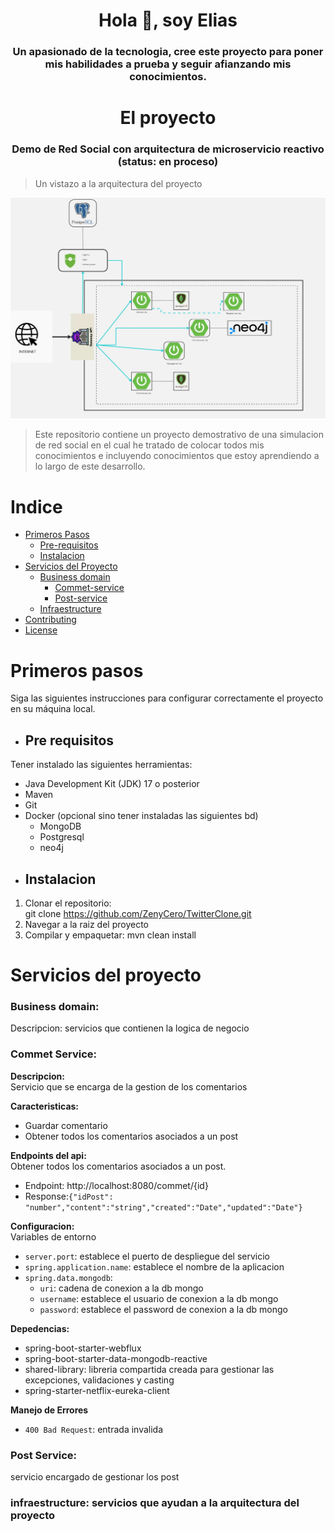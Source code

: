 <h1 align="center">Hola 👋, soy Elias</h1>
<h3 align="center">Un apasionado de la tecnologia, cree este proyecto para poner mis habilidades a prueba y seguir afianzando mis conocimientos.</h3>

<h1 align="center">El proyecto</h1>
<h3 align="center">Demo de Red Social con arquitectura de microservicio reactivo (status: en proceso)</h3>

> Un vistazo a la arquitectura del proyecto

![TwitterClone.jpg](TwitterClone.jpg)

> Este repositorio contiene un proyecto demostrativo de una simulacion de red social en el cual he tratado de colocar todos mis conocimientos e incluyendo conocimientos que estoy 
> aprendiendo a lo largo de este desarrollo.

# Indice
- [Primeros Pasos](#primeros-pasos)
  - [Pre-requisitos](#pre-requisitos)
  - [Instalacion](#instalacion)
- [Servicios del Proyecto](#servicios-del-proyecto)
  - [Business domain](#business-domain)
    - [Commet-service](#commet-service)
    - [Post-service](#post-service)
  - [Infraestructure](#infraestructure)
- [Contributing](#contributing)
- [License](#license)

# Primeros pasos
Siga las siguientes instrucciones para configurar correctamente el proyecto en su máquina local.
* ## Pre requisitos
Tener instalado las siguientes herramientas:

* Java Development Kit (JDK) 17 o posterior
* Maven
* Git
* Docker (opcional sino tener instaladas las siguientes bd)
  * MongoDB
  * Postgresql
  * neo4j
* ## Instalacion
1. Clonar el repositorio:  
git clone https://github.com/ZenyCero/TwitterClone.git
2. Navegar a la raiz del proyecto
3. Compilar y empaquetar: mvn clean install
# Servicios del proyecto
### Business domain:  
Descripcion: servicios que contienen la logica de negocio
### Commet Service:
**Descripcion:**  
Servicio que se encarga de la gestion de los comentarios 

**Caracteristicas:**
  * Guardar comentario
  * Obtener todos los comentarios asociados a un post  
  
**Endpoints del api:**  
Obtener todos los comentarios asociados a un post.  
- Endpoint: http://localhost:8080/commet/{id}  
- Response:`{"idPost": "number","content":"string","created":"Date","updated":"Date"}`

**Configuracion:**  
Variables de entorno
- `server.port`: establece el puerto de despliegue del servicio
- `spring.application.name`: establece el nombre de la aplicacion
- `spring.data.mongodb`:
  - `uri`: cadena de conexion a la db mongo 
  - `username`: establece el usuario de conexion a la db mongo
  - `password`: establece el password de conexion a la db mongo
    
**Depedencias:**
- spring-boot-starter-webflux
- spring-boot-starter-data-mongodb-reactive
- shared-library: libreria compartida creada para gestionar las excepciones, validaciones y casting
- spring-starter-netflix-eureka-client

**Manejo de Errores**
- `400 Bad Request`: entrada invalida

### Post Service:  
servicio encargado de gestionar los post

### infraestructure: servicios que ayudan a la arquitectura del proyecto



